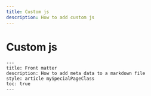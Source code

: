 ```yaml
---
title: Custom js
description: How to add custom js
---
```


# Custom js


```
---
title: Front matter
description: How to add meta data to a markdown file
style: article mySpecialPageClass
toc: true
---
```

